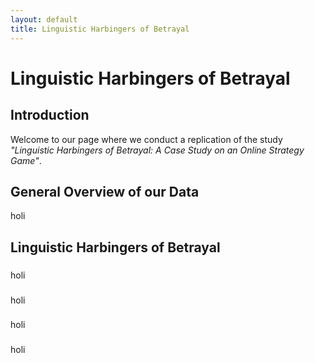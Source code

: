 ```yaml
---
layout: default
title: Linguistic Harbingers of Betrayal
---
```

<div class="blurb">
	<h1>Linguistic Harbingers of Betrayal </h1>
	<h2 id="introduction"> Introduction</h2>
	<p>Welcome to our page where we conduct a replication of the study <em>"Linguistic Harbingers of Betrayal:
A Case Study on an Online Strategy Game"</em>. </p>
	<h2 id="overview"> General Overview of our Data</h2>
	<p> holi </p>
	<h2 id="harbingers"> Linguistic Harbingers of Betrayal</h2>
	<h3 id="sentiment"> </h3>
	<p> holi </p>
	<h3 id="politeness"> </h3>
	<p> holi </p>
	<h3 id="subjectivity"> </h3>
	<p> holi </p>
	<h3 id="talkativeness"> </h3>
	<p> holi </p>
</div><!-- /.blurb -->
